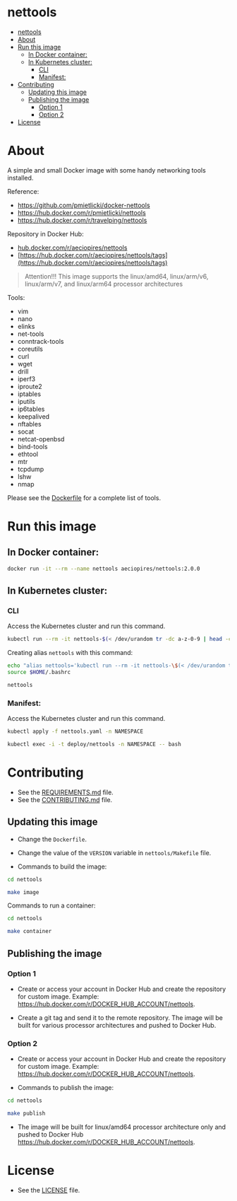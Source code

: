# nettools

<!-- TOC -->

- [nettools](#nettools)
- [About](#about)
- [Run this image](#run-this-image)
  - [In Docker container:](#in-docker-container)
  - [In Kubernetes cluster:](#in-kubernetes-cluster)
    - [CLI](#cli)
    - [Manifest:](#manifest)
- [Contributing](#contributing)
  - [Updating this image](#updating-this-image)
  - [Publishing the image](#publishing-the-image)
    - [Option 1](#option-1)
    - [Option 2](#option-2)
- [License](#license)

<!-- TOC -->

# About

A simple and small Docker image with some handy networking tools installed.

Reference:
* https://github.com/pmietlicki/docker-nettools
* https://hub.docker.com/r/pmietlicki/nettools
* https://hub.docker.com/r/travelping/nettools

Repository in Docker Hub:
* [hub.docker.com/r/aeciopires/nettools](https://hub.docker.com/r/aeciopires/nettools)
* [https://hub.docker.com/r/aeciopires/nettools/tags](https://hub.docker.com/r/aeciopires/nettools/tags)

> Attention!!!
> This image supports the linux/amd64, linux/arm/v6, linux/arm/v7, and linux/arm64 processor architectures


Tools:
* vim
* nano
* elinks
* net-tools
* conntrack-tools
* coreutils
* curl
* wget
* drill
* iperf3
* iproute2
* iptables
* iputils
* ip6tables
* keepalived
* nftables
* socat
* netcat-openbsd
* bind-tools
* ethtool
* mtr
* tcpdump
* lshw
* nmap

Please see the [Dockerfile](Dockerfile) for a complete list of tools.

# Run this image

## In Docker container:

```bash
docker run -it --rm --name nettools aeciopires/nettools:2.0.0
```

## In Kubernetes cluster:

### CLI

Access the Kubernetes cluster and run this command.

```bash
kubectl run --rm -it nettools-$(< /dev/urandom tr -dc a-z-0-9 | head -c${1:-4}) --image=aeciopires/nettools:2.0.0 -n NAMESPACE
```

Creating alias ``nettools`` with this command:

```bash
echo "alias nettools='kubectl run --rm -it nettools-\$(< /dev/urandom tr -dc a-z-0-9 | head -c${1:-4}) --image=aeciopires/nettools:2.0.0 -n NAMESPACE'" >> $HOME/.bashrc
source $HOME/.bashrc

nettools
```

### Manifest:

Access the Kubernetes cluster and run this command.

```bash
kubectl apply -f nettools.yaml -n NAMESPACE

kubectl exec -i -t deploy/nettools -n NAMESPACE -- bash
```

# Contributing

* See the [REQUIREMENTS.md](REQUIREMENTS.md) file.
* See the [CONTRIBUTING.md](CONTRIBUTING.md) file.

## Updating this image

* Change the ``Dockerfile``.

* Change the value of the ``VERSION`` variable in ``nettools/Makefile`` file.

* Commands to build the image:

```bash
cd nettools

make image
```

Commands to run a container:

```bash
cd nettools

make container
```

## Publishing the image

### Option 1

* Create or access your account in Docker Hub and create the repository for custom image. Example: https://hub.docker.com/r/DOCKER_HUB_ACCOUNT/nettools.

* Create a git tag and send it to the remote repository. The image will be built for various processor architectures and pushed to Docker Hub.

### Option 2

* Create or access your account in Docker Hub and create the repository for custom image. Example: https://hub.docker.com/r/DOCKER_HUB_ACCOUNT/nettools.

* Commands to publish the image:

```bash
cd nettools

make publish
```

* The image will be built for linux/amd64 processor architecture only and pushed to Docker Hub https://hub.docker.com/r/DOCKER_HUB_ACCOUNT/nettools.

# License

* See the [LICENSE](LICENSE) file.
